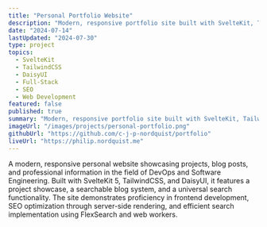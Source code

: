 ```yaml
---
title: "Personal Portfolio Website"
description: "Modern, responsive portfolio site built with SvelteKit, TailwindCSS, and DaisyUI."
date: "2024-07-14"
lastUpdated: "2024-07-30"
type: project
topics:
  - SvelteKit
  - TailwindCSS
  - DaisyUI
  - Full-Stack
  - SEO
  - Web Development
featured: false
published: true
summary: "Modern, responsive portfolio site built with SvelteKit, TailwindCSS, and DaisyUI."
imageUrl: "/images/projects/personal-portfolio.png"
githubUrl: "https://github.com/c-j-p-nordquist/portfolio"
liveUrl: "https://philip.nordquist.me"
---
```


A modern, responsive personal website showcasing projects, blog posts, and professional information in the field of DevOps and Software Engineering. Built with SvelteKit 5, TailwindCSS, and DaisyUI, it features a project showcase, a searchable blog system, and a universal search functionality. The site demonstrates proficiency in frontend development, SEO optimization through server-side rendering, and efficient search implementation using FlexSearch and web workers.
